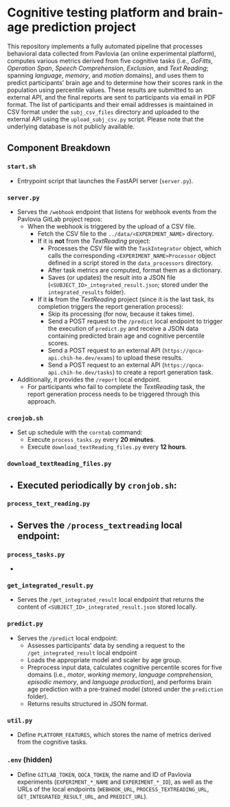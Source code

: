 # Cognitive testing platform and brain-age prediction project
This repository implements a fully automated pipeline that processes behavioral data collected from Pavlovia (an online experimental platform), computes various metrics derived from five cognitive tasks (i.e., *GoFitts*, *Operation Span*, *Speech Comprehension*, *Exclusion*, and *Text Reading*; spanning *language*, *memory*, and *motion* domains), and uses them to predict participants' brain age and to determine how their scores rank in the population using percentile values. These results are submitted to an external API, and the final reports are sent to participants via email in PDF format. 
The list of participants and their email addresses is maintained in CSV format under the `subj_csv_files` directory and uploaded to the external API using the `upload_subj_csv.py` script.
Please note that the underlying database is not publicly available.

## Component Breakdown
### `start.sh`
- Entrypoint script that launches the FastAPI server (`server.py`).
### `server.py`
- Serves the `/webhook` endpoint that listens for webhook events from the Pavlovia GitLab project repos:
  - When the webhook is triggered by the upload of a CSV file.
    - Fetch the CSV file to the `../data/<EXPERIMENT_NAME>` directory.
    - If it is **not** from the *TextReading* project:
      - Processes the CSV file with the `TaskIntegrator` object, which calls the corresponding `<EXPERIMENT_NAME>Processor` object defined in a script stored in the `data_processors` directory.
      - After task metrics are computed, format them as a dictionary.
      - Saves (or updates) the result into a JSON file (`<SUBJECT_ID>_integrated_result.json`; stored under the `integrated_results` folder). 
    - If it **is** from the *TextReading* project (since it is the last task, its completion triggers the report generation process):
      - Skip its processing (for now, because it takes time).
      - Send a POST request to the `/predict` local endpoint to trigger the execution of `predict.py` and receive a JSON data containing predicted brain age and cognitive percentile scores.
      - Send a POST request to an external API (`https://qoca-api.chih-he.dev/exams`) to upload these results.
      - Send a POST request to an external API (`https://qoca-api.chih-he.dev/tasks`) to create a report generation task.
- Additionally, it provides the `/report` local endpoint.
  - For participants who fail to complete the *TextReading* task, the report generation process needs to be triggered through this approach.
### `cronjob.sh`
- Set up  schedule with the `corntab` command:
  - Execute `process_tasks.py` every **20 minutes**.
  - Execute `download_textReading_files.py` every **12 hours**.
### `download_textReading_files.py`
- Executed periodically by `cronjob.sh`:
  - 
### `process_text_reading.py`
- Serves the `/process_textreading` local endpoint:
  - 
### `process_tasks.py`
- 
### `get_integrated_result.py`
- Serves the `/get_integrated_result` local endpoint that returns the content of `<SUBJECT_ID>_integrated_result.json` stored locally.
### `predict.py`
- Serves the `/predict` local endpoint:
  - Assesses participants' data by sending a request to the `/get_integrated_result` local endpoint
  - Loads the appropriate model and scaler by age group.
  - Preprocess input data, calculates cognitive percentile scores for five domains (i.e., *motor*, *working memory*, *language comprehension*, *episodic memory*, and *language production*), and performs brain age prediction with a pre-trained model (stored under the `prediction` folder).
  - Returns results structured in JSON format.
### `util.py`
- Define `PLATFORM_FEATURES`, which stores the name of metrics derived from the cognitive tasks.
### `.env` (hidden)
- Define `GITLAB_TOKEN`, `QOCA_TOKEN`, the name and ID of Pavlovia experiments (`EXPERIMENT_*_NAME` and `EXPERIMENT_*_ID`), as well as the URLs of the local endpoints (`WEBHOOK_URL`, `PROCESS_TEXTREADING_URL`, `GET_INTEGRATED_RESULT_URL`, and `PREDICT_URL`).

